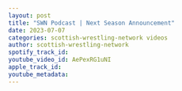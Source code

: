 ```yaml
---
layout: post
title: "SWN Podcast | Next Season Announcement"
date: 2023-07-07
categories: scottish-wrestling-network videos
author: scottish-wrestling-network
spotify_track_id: 
youtube_video_id: AePexRG1uNI
apple_track_id: 
youtube_metadata: 
---
```

